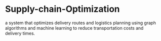 # Supply-chain-Optimization
 a system that optimizes delivery routes and logistics planning using graph algorithms and machine learning to reduce transportation costs and delivery times.
